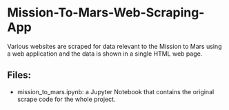 # Mission-To-Mars-Web-Scraping-App
Various websites are scraped for data relevant to the Mission to Mars using a web application and the data is shown in a single HTML web page.

## Files:
- mission_to_mars.ipynb: a Jupyter Notebook that contains the original scrape code for the whole project.
